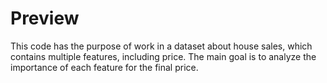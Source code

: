 # Preview
This code has the purpose of work in a dataset about house sales, which contains multiple features, including price. The main goal is to analyze the importance of each feature for the final price. 
